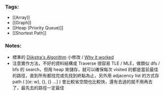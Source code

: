 ### Tags:
- [[Array]]
- [[Graph]]
- [[Heap (Priority Queue)]]
- [[Shortest Path]]
### Notes:
- 標準的 [Dijkstra's Algorithm](https://medium.com/%E6%8A%80%E8%A1%93%E7%AD%86%E8%A8%98/%E5%9F%BA%E7%A4%8E%E6%BC%94%E7%AE%97%E6%B3%95%E7%B3%BB%E5%88%97-graph-%E8%B3%87%E6%96%99%E7%B5%90%E6%A7%8B%E8%88%87dijkstras-algorithm-6134f62c1fc2) 小修改 / [Why it worked](https://stackoverflow.com/questions/2856670/why-does-dijkstras-algorithm-work)
- 注意實作方法，不好的資料結構或 Traverse 很容易 TLE / MLE，做類似 dfs / bfs 的 search，但用 heap 來儲存，就可以確保每次 visited 的都是當前最佳的路徑，直到所有都找完或先找到終點為止，另外用 adjacency list 的方式存 path ( [{e: w}, {}, {} ...] ) 會比較省空間也比較快，還有去過的就不用再去了，最先去的路徑一定最佳


